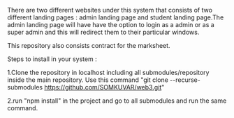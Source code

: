 There are two different websites under this system that consists of two different 
landing pages : admin landing page and student landing page.The admin landing 
page will have have the option to login as a admin or as a super admin and this 
will redirect them to their particular windows. 

This repository also consists contract for the marksheet.

Steps to install in your system :

1.Clone the repository in localhost including all submodules/repository inside the main repository.
  Use this command "git clone --recurse-submodules https://github.com/SOMKUVAR/web3.git"

2.run "npm install" in the project and go to all submodules and run the same command.


